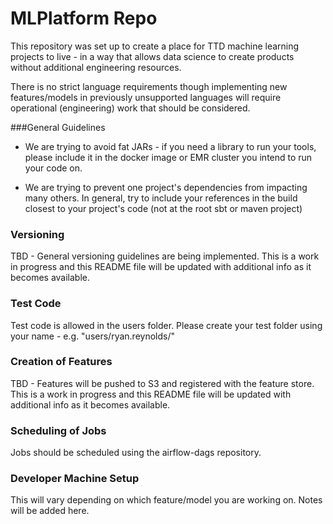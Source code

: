 # MLPlatform Repo
This repository was set up to create a place for TTD machine learning projects to live - in a way that allows data science to create products without additional engineering resources.

There is no strict language requirements though implementing new features/models in previously unsupported languages will require operational (engineering) work that should be considered.

###General Guidelines
* We are trying to avoid fat JARs - if you need a library to run your tools, please include it in the docker image or EMR cluster you intend to run your code on.

* We are trying to prevent one project's dependencies from impacting many others.  In general, try to include your references in the build closest to your project's code (not at the root sbt or maven project)

### Versioning
TBD - General versioning guidelines are being implemented.  This is a work in progress and this README file will be updated with additional info as it becomes available.

### Test Code
Test code is allowed in the users folder.  Please create your test folder using your name - e.g. "users/ryan.reynolds/"

### Creation of Features
TBD - Features will be pushed to S3 and registered with the feature store.  This is a work in progress and this README file will be updated with additional info as it becomes available.

### Scheduling of Jobs
Jobs should be scheduled using the airflow-dags repository.

### Developer Machine Setup
This will vary depending on which feature/model you are working on.  Notes will be added here.

